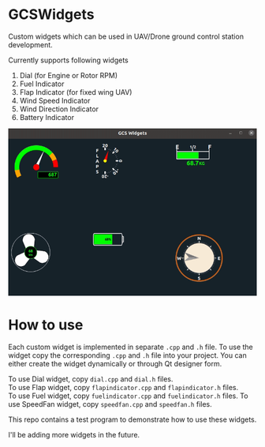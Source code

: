 # GCSWidgets
Custom widgets which can be used in UAV/Drone ground control station development.

Currently supports following widgets
1. Dial (for Engine or Rotor RPM)
2. Fuel Indicator
3. Flap Indicator (for fixed wing UAV)
4. Wind Speed Indicator
5. Wind Direction Indicator
6. Battery Indicator

![Widgets](images/animation.gif)

How to use
==========
Each custom widget is implemented in separate `.cpp` and `.h` file. To use the widget copy the corresponding `.cpp` and `.h` file into your project. You can either create the widget dynamically or through Qt designer form.

To use Dial widget, copy `dial.cpp` and `dial.h` files.   
To use Flap widget, copy `flapindicator.cpp` and `flapindicator.h` files.  
To use Fuel widget, copy `fuelindicator.cpp` and `fuelindicator.h` files.
To use SpeedFan widget, copy `speedfan.cpp` and `speedfan.h` files.  

This repo contains a test program to demonstrate how to use these widgets.

I'll be adding more widgets in the future.
